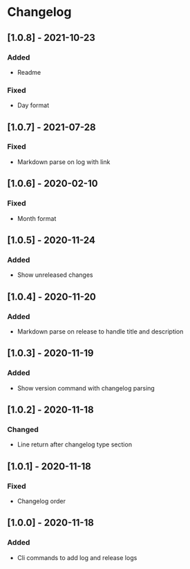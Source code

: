 # Changelog

## [1.0.8] - 2021-10-23
### Added
- Readme

### Fixed
- Day format

## [1.0.7] - 2021-07-28
### Fixed
- Markdown parse on log with link

## [1.0.6] - 2020-02-10
### Fixed
- Month format

## [1.0.5] - 2020-11-24
### Added
- Show unreleased changes

## [1.0.4] - 2020-11-20
### Added
- Markdown parse on release to handle title and description

## [1.0.3] - 2020-11-19
### Added
- Show version command with changelog parsing

## [1.0.2] - 2020-11-18
### Changed
- Line return after changelog type section

## [1.0.1] - 2020-11-18
### Fixed
- Changelog order

## [1.0.0] - 2020-11-18
### Added
- Cli commands to add log and release logs

